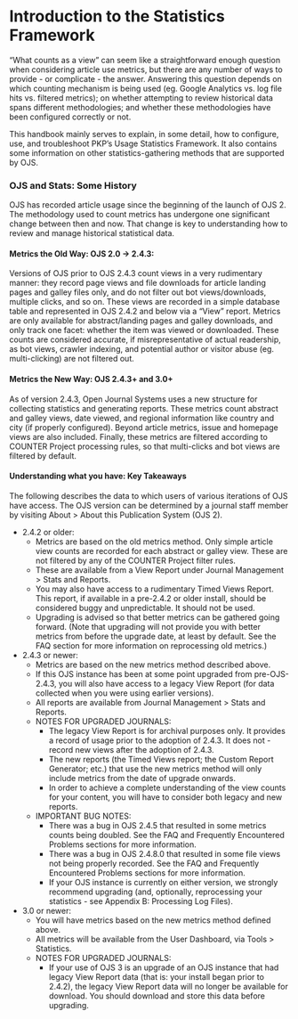 # Introduction to the Statistics Framework

“What counts as a view” can seem like a straightforward enough question when considering article use metrics, but there are any number of ways to provide - or complicate - the answer. Answering this question depends on which counting mechanism is being used \(eg. Google Analytics vs. log file hits vs. filtered metrics\); on whether attempting to review historical data spans different methodologies; and whether these methodologies have been configured correctly or not.

This handbook mainly serves to explain, in some detail, how to configure, use, and troubleshoot PKP’s Usage Statistics Framework. It also contains some information on other statistics-gathering methods that are supported by OJS.

### OJS and Stats: Some History

OJS has recorded article usage since the beginning of the launch of OJS 2. The methodology used to count metrics has undergone one significant change between then and now. That change is key to understanding how to review and manage historical statistical data.

#### Metrics the Old Way: OJS 2.0 -&gt; 2.4.3:

Versions of OJS prior to OJS 2.4.3 count views in a very rudimentary manner: they record page views and file downloads for article landing pages and galley files only, and do not filter out bot views/downloads, multiple clicks, and so on. These views are recorded in a simple database table and represented in OJS 2.4.2 and below via a “View” report. Metrics are only available for abstract/landing pages and galley downloads, and only track one facet: whether the item was viewed or downloaded. These counts are considered accurate, if misrepresentative of actual readership, as bot views, crawler indexing, and potential author or visitor abuse \(eg. multi-clicking\) are not filtered out.

#### Metrics the New Way: OJS 2.4.3+ and 3.0+

As of version 2.4.3, Open Journal Systems uses a new structure for collecting statistics and generating reports. These metrics count abstract and galley views, date viewed, and regional information like country and city \(if properly configured\). Beyond article metrics, issue and homepage views are also included. Finally, these metrics are filtered according to COUNTER Project processing rules, so that multi-clicks and bot views are filtered by default.

#### Understanding what you have: Key Takeaways

The following describes the data to which users of various iterations of OJS have access. The OJS version can be determined by a journal staff member by visiting About &gt; About this Publication System \(OJS 2\).

* 2.4.2 or older:
  * Metrics are based on the old metrics method. Only simple article view counts are recorded for each abstract or galley view. These are not filtered by any of the COUNTER Project filter rules.  
  * These are available from a View Report under Journal Management &gt; Stats and Reports.
  * You may also have access to a rudimentary Timed Views Report. This report, if available in a pre-2.4.2 or older install, should be considered buggy and unpredictable. It should not be used.  
  * Upgrading is advised so that better metrics can be gathered going forward. \(Note that upgrading will not provide you with better metrics from before the upgrade date, at least by default. See the FAQ section for more information on reprocessing old metrics.\)
* 2.4.3 or newer:
  * Metrics are based on the new metrics method described above.
  * If this OJS instance has been at some point upgraded from pre-OJS-2.4.3, you will also have access to a legacy View Report \(for data collected when you were using earlier versions\).
  * All reports are available from Journal Management &gt; Stats and Reports.
  * NOTES FOR UPGRADED JOURNALS:
    * The legacy View Report is for archival purposes only. It provides a record of usage prior to the adoption of 2.4.3. It does not - record new views after the adoption of 2.4.3.
    * The new reports \(the Timed Views report; the Custom Report Generator; etc.\) that use the new metrics method will only include metrics from the date of upgrade onwards.
    * In order to achieve a complete understanding of the view counts for your content, you will have to consider both legacy and new reports.
  * IMPORTANT BUG NOTES:
    * There was a bug in OJS 2.4.5 that resulted in some metrics counts being doubled. See the FAQ and Frequently Encountered Problems sections for more information.
    * There was a bug in OJS 2.4.8.0 that resulted in some file views not being properly recorded. See the FAQ and Frequently Encountered Problems sections for more information.
    * If your OJS instance is currently on either version, we strongly recommend upgrading \(and, optionally, reprocessing your statistics - see Appendix B: Processing Log Files\).
* 3.0 or newer:
  * You will have metrics based on the new metrics method defined above.
  * All metrics will be available from the User Dashboard, via Tools &gt; Statistics.
  * NOTES FOR UPGRADED JOURNALS:
    * If your use of OJS 3 is an upgrade of an OJS instance that had legacy View Report data \(that is: your install began prior to 2.4.2\), the legacy View Report data will no longer be available for download. You should download and store this data before upgrading.

